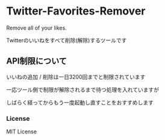# Twitter-Favorites-Remover
Remove all of your likes.

Twitterのいいねをすべて削除(解除)するツールです

## API制限について
いいねの追加 / 削除は一日3200回までと制限されています

一応ツール側で制限が解除されるまで待つ処理を入れていますが

しばらく経ってからもう一度起動し直すことをおすすめします

### License
MIT License
